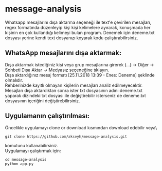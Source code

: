 # message-analysis

Whatsapp mesajlarını dışa aktarma seçeneği ile text'e çevirilen mesajları, regex formatında düzenleyip kişi kişi kelimelere ayırarak, konuşmada her kişinin en çok kullandığı kelimeyi bulan program. Denemek için deneme.txt dosyası yerine kendi text dosyanızı koyarak kodu çalıştırabilirsiniz.

## WhatsApp mesajlarını dışa aktarmak:
Dışa aktarmak istediğiniz kişi veya grup mesajlarına girerek (...) -> Diğer -> Sohbeti Dışa Aktar -> Medyasız seçeneğine tıklayın.\
Dışa aktardığınız mesaj formatı [25.11.2018 13:39 - Enes: Deneme] şeklinde olmalıdır.\
Rehberinizde kayıtlı olmayan kişilerin mesajları analiz edilmeyecektir.\
Mesajları dışa aktardıktan sonra ister txt dosyasının adını deneme.txt yaparak dizindeki txt dosyası ile değiştirebilir isterseniz de deneme.txt dosyasının içeriğini değiştirebilirsiniz.

## Uygulamanın çalıştırılması:
Öncelikle uygulamayı clone or download kısmından download edebilir veya\
```
git clone https://github.com/akseyh/message-analysis.git
```
komutunu kullanabilirsiniz.\
Uygulamayı çalıştırmak için:
```
cd message-analysis
python app.py
```
